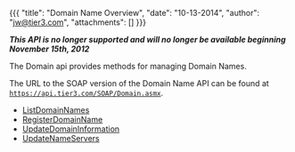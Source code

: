 {{{
  "title": "Domain Name Overview",
  "date": "10-13-2014",
  "author": "jw@tier3.com",
  "attachments": []
}}}

<p><strong><em>This API is no longer supported and will no longer be available beginning November 15th, 2012</em></strong></p>

The Domain api provides methods for managing Domain Names.

The URL to the SOAP version of the Domain Name API can be found at <code>https://api.tier3.com/SOAP/Domain.asmx</code>.

<ul>
  <li><a href="http://help.tier3.com/entries/20350106-list-domain-names">ListDomainNames</a>
  </li>
  <li><a href="http://help.tier3.com/entries/20339902-register-domain-name">RegisterDomainName</a>
  </li>
  <li><a href="http://help.tier3.com/entries/20350111-update-domain-information">UpdateDomainInformation</a>
  </li>
  <li><a href="http://help.tier3.com/entries/20345473-update-name-servers">UpdateNameServers</a>
  </li>
</ul>